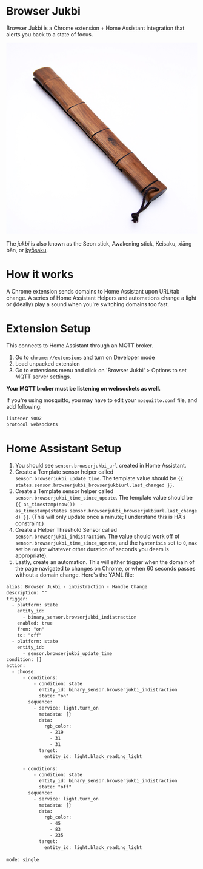 # Browser Jukbi

Browser Jukbi is a Chrome extension + Home Assistant integration that alerts you back to a state of focus.

![jukbi.jpeg](jukbi.jpeg)

The _jukbi_ is also known as the Seon stick, Awakening stick, Keisaku, xiāng bǎn, or [kyōsaku](https://en.wikipedia.org/wiki/Keisaku_).

# How it works

A Chrome extension sends domains to Home Assistant upon URL/tab change.
A series of Home Assistant Helpers and automations change a light or (ideally) play a sound when you're switching domains too fast.


# Extension Setup

This connects to Home Assistant through an MQTT broker.

1. Go to `chrome://extensions` and turn on Developer mode
2. Load unpacked extension
3. Go to extensions menu and click on 'Browser Jukbi' > Options to set MQTT server settings.

**Your MQTT broker must be listening on websockets as well.**

If you're using mosquitto, you may have to edit your `mosquitto.conf` file, and add following:
```
listener 9002
protocol websockets
```

# Home Assistant Setup

1. You should see `sensor.browserjukbi_url` created in Home Assistant.
2. Create a Template sensor helper called `sensor.browserjukbi_update_time`. The template value should be
`{{ states.sensor.browserjukbi_browserjukbiurl.last_changed }}`.
3. Create a Template sensor helper called `sensor.browserjukbi_time_since_update`. The template value should be
`{{ as_timestamp(now())  - as_timestamp(states.sensor.browserjukbi_browserjukbiurl.last_changed) }}`. (This will only update once a minute; I understand this is HA's constraint.)
4. Create a Helper Threshold Sensor called `sensor.browserjukbi_indistraction`. The value should work off of `sensor.browserjukbi_time_since_update`, and the  `hysterisis` set to `0`, `max` set be `60` (or whatever other duration of seconds you deem is appropriate).
5. Lastly, create an automation. This will either trigger when the domain of the page navigated to changes on Chrome, or when 60 seconds passes without a domain change. Here's the YAML file:
```
alias: Browser Jukbi - inDistraction - Handle Change
description: ""
trigger:
  - platform: state
    entity_id:
      - binary_sensor.browserjukbi_indistraction
    enabled: true
    from: "on"
    to: "off"
  - platform: state
    entity_id:
      - sensor.browserjukbi_update_time
condition: []
action:
  - choose:
      - conditions:
          - condition: state
            entity_id: binary_sensor.browserjukbi_indistraction
            state: "on"
        sequence:
          - service: light.turn_on
            metadata: {}
            data:
              rgb_color:
                - 219
                - 31
                - 31
            target:
              entity_id: light.black_reading_light
          
      - conditions:
          - condition: state
            entity_id: binary_sensor.browserjukbi_indistraction
            state: "off"
        sequence:
          - service: light.turn_on
            metadata: {}
            data:
              rgb_color:
                - 45
                - 83
                - 235
            target:
              entity_id: light.black_reading_light
          
mode: single
```


